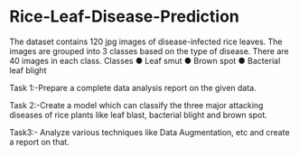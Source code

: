 # Rice-Leaf-Disease-Prediction

The dataset contains 120 jpg images of disease-infected rice leaves. The images are grouped into 3 classes based on the type of disease. There are 40 images in each class.
Classes
●	Leaf smut
●	Brown spot
●	Bacterial leaf blight

Task 1:-Prepare a complete data analysis report on the given data.

Task 2:-Create a model which can classify the three major attacking diseases of rice plants like leaf blast, bacterial blight and brown spot.

Task3:- Analyze various techniques like Data Augmentation, etc and create a report on that.
